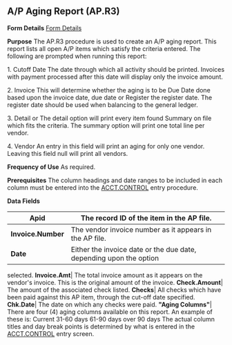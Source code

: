 ## A/P Aging Report (AP.R3)
<PageHeader />

**Form Details**
[Form Details](../AP-R3-1/README.md)

**Purpose**
The AP.R3 procedure is used to create an A/P aging report. This report lists
all open A/P items which satisfy the criteria entered. The following are
prompted when running this report:


1\. Cutoff Date The date through which all activity should be
printed. Invoices with payment processed after
this date will display only the invoice amount.


2\. Invoice This will determine whether the aging is to be
Due Date done based upon the invoice date, due date or
Register the register date. The register date should be
used when balancing to the general ledger.


3\. Detail or The detail option will print every item found
Summary on file which fits the criteria. The summary
option will print one total line per vendor.


4\. Vendor An entry in this field will print an aging for
only one vendor. Leaving this field null will
print all vendors.

**Frequency of Use**
As required.

**Prerequisites**
The column headings and date ranges to be included in each column must be
entered into the [ACCT.CONTROL](../ACCT-CONTROL/README.md) entry procedure.

**Data Fields**

| **Apid**           | The record ID of the item in the AP file.                          |
| ------------------ | ------------------------------------------------------------------ |
| **Invoice.Number** | The vendor invoice number as it appears in the AP file.            |
| **Date**           | Either the invoice date or the due date, depending upon the option |
selected.
**Invoice.Amt**|  The total invoice amount as it appears on the vendor's
invoice. This is the original amount of the invoice.
**Check.Amount**|  The amount of the associated check listed.
**Checks**|  All checks which have been paid against this AP item, through the
cut-off date specified.
**Chk.Date**|  The date on which any checks were paid.
**"Aging Columns"**|  There are four (4) aging columns available on this
report. An example of these is: Current 31-60 days 61-90 days over 90 days The
actual column titles and day break points is determined by what is entered in
the [ACCT.CONTROL](../ACCT-CONTROL/README.md) entry screen.

<badge text= "Version 8.10.57 " vertical="middle" />

<PageFooter />
